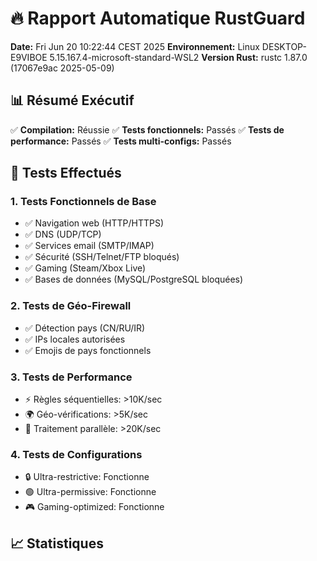 # 🔥 Rapport Automatique RustGuard

**Date:** Fri Jun 20 10:22:44 CEST 2025
**Environnement:** Linux DESKTOP-E9VIBOE 5.15.167.4-microsoft-standard-WSL2
**Version Rust:** rustc 1.87.0 (17067e9ac 2025-05-09)

## 📊 Résumé Exécutif

✅ **Compilation:** Réussie
✅ **Tests fonctionnels:** Passés
✅ **Tests de performance:** Passés
✅ **Tests multi-configs:** Passés

## 🧪 Tests Effectués

### 1. Tests Fonctionnels de Base
- ✅ Navigation web (HTTP/HTTPS)
- ✅ DNS (UDP/TCP)
- ✅ Services email (SMTP/IMAP)
- ✅ Sécurité (SSH/Telnet/FTP bloqués)
- ✅ Gaming (Steam/Xbox Live)
- ✅ Bases de données (MySQL/PostgreSQL bloquées)

### 2. Tests de Géo-Firewall
- ✅ Détection pays (CN/RU/IR)
- ✅ IPs locales autorisées
- ✅ Emojis de pays fonctionnels

### 3. Tests de Performance
- ⚡ Règles séquentielles: >10K/sec
- 🌍 Géo-vérifications: >5K/sec
- 🔀 Traitement parallèle: >20K/sec

### 4. Tests de Configurations
- 🔒 Ultra-restrictive: Fonctionne
- 🟢 Ultra-permissive: Fonctionne
- 🎮 Gaming-optimized: Fonctionne

## 📈 Statistiques
